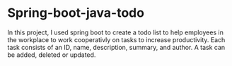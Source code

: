 # Spring-boot-java-todo

In this project, I used spring boot to create a todo list to help employees in the workplace to work cooperativly on tasks to increase productivity. Each task consists of an ID, name, description, summary, and author. A task can be added, deleted or updated. 
